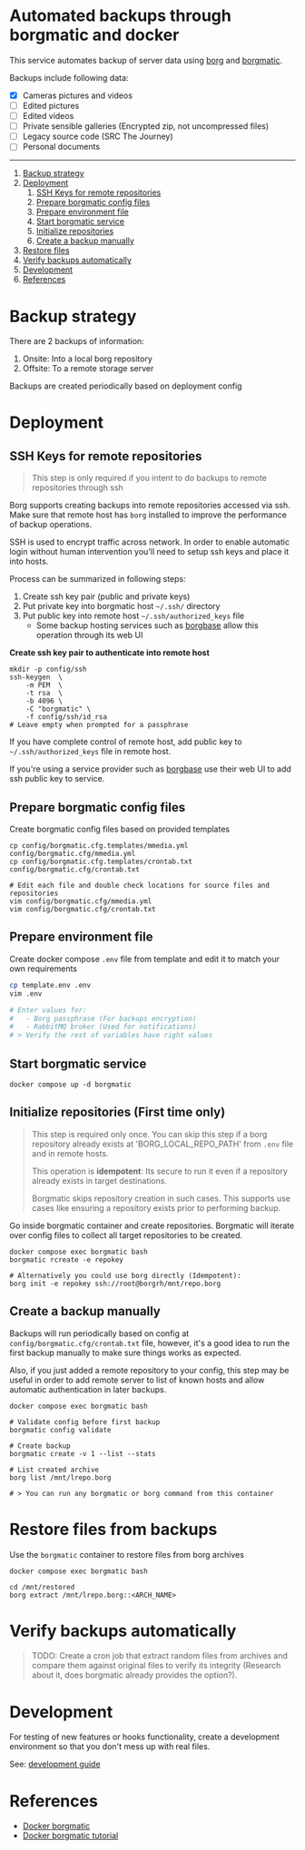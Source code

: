 # Automated backups through borgmatic and docker
This service automates backup of server data using
[borg](https://borgbackup.readthedocs.io) and
[borgmatic](https://torsion.org/borgmatic/).

Backups include following data:
- [x] Cameras pictures and videos
- [ ] Edited pictures
- [ ] Edited videos
- [ ] Private sensible galleries (Encrypted zip, not uncompressed files)
- [ ] Legacy source code (SRC The Journey)
- [ ] Personal documents

---

1. [Backup strategy](#backup-strategy)
2. [Deployment](#deployment)
   1. [SSH Keys for remote repositories](#ssh-keys-for-remote-repositories)
   1. [Prepare borgmatic config files](#prepare-borgmatic-config-files)
   1. [Prepare environment file](#prepare-environment-file)
   1. [Start borgmatic service](#start-borgmatic-service)
   1. [Initialize repositories](#initialize-repositories-first-time-only)
   1. [Create a backup manually](#create-a-backup-manually)
3. [Restore files](#restore-files-from-backups)
4. [Verify backups automatically](#verify-backups-automatically)
5. [Development](#development)
6. [References](#references)

# Backup strategy
There are 2 backups of information:

1. Onsite: Into a local borg repository
2. Offsite: To a remote storage server

Backups are created periodically based on deployment config

# Deployment

## SSH Keys for remote repositories
> This step is only required if you intent to do backups to remote
> repositories through ssh

Borg supports creating backups into remote repositories accessed via ssh.
Make sure that remote host has `borg` installed to improve the performance
of backup operations.

SSH is used to encrypt traffic across network. In order to enable automatic
login without human intervention you'll need to setup ssh keys and place
it into hosts.

Process can be summarized in following steps:
1. Create ssh key pair (public and private keys)
2. Put private key into borgmatic host `~/.ssh/` directory
3. Put public key into remote host `~/.ssh/authorized_keys` file
   - Some backup hosting services such as [borgbase](https://borgbase.com)
     allow this operation through its web UI

**Create ssh key pair to authenticate into remote host**
```shell
mkdir -p config/ssh
ssh-keygen  \
    -m PEM  \
    -t rsa  \
    -b 4096 \
    -C "borgmatic" \
    -f config/ssh/id_rsa
# Leave empty when prompted for a passphrase
```

If you have complete control of remote host, add public key to
`~/.ssh/authorized_keys` file in remote host.

If you're using a service provider such as [borgbase](https://borgbase.com)
use their web UI to add ssh public key to service.

## Prepare borgmatic config files
Create borgmatic config files based on provided templates

```shell
cp config/borgmatic.cfg.templates/mmedia.yml  config/borgmatic.cfg/mmedia.yml
cp config/borgmatic.cfg.templates/crontab.txt config/borgmatic.cfg/crontab.txt

# Edit each file and double check locations for source files and repositories
vim config/borgmatic.cfg/mmedia.yml
vim config/borgmatic.cfg/crontab.txt
```

## Prepare environment file
Create docker compose `.env` file from template and edit it to match your own
requirements

```bash
cp template.env .env
vim .env

# Enter values for:
#   - Borg passphrase (For backups encryption)
#   - RabbitMQ broker (Used for notifications)
# > Verify the rest of variables have right values
```

## Start borgmatic service

```shell
docker compose up -d borgmatic
```

## Initialize repositories (First time only)
> This step is required only once. You can skip this step if a borg repository
> already exists at 'BORG_LOCAL_REPO_PATH' from `.env` file and in remote
> hosts.
>
> This operation is **idempotent**: Its secure to run it even if a repository
> already exists in target destinations.
>
> Borgmatic skips repository creation in such cases. This supports use cases like
> ensuring a repository exists prior to performing backup.

Go inside borgmatic container and create repositories. Borgmatic will iterate
over config files to collect all target repositories to be created.
```shell
docker compose exec borgmatic bash
borgmatic rcreate -e repokey

# Alternatively you could use borg directly (Idempotent):
borg init -e repokey ssh://root@borgrh/mnt/repo.borg
```

## Create a backup manually
Backups will run periodically based on config at
`config/borgmatic.cfg/crontab.txt` file, however, it's a good idea to run the
first backup manually to make sure things works as expected.

Also, if you just added a remote repository to your config, this step may be
useful in order to add remote server to list of known hosts and allow automatic
authentication in later backups.

```shell
docker compose exec borgmatic bash

# Validate config before first backup
borgmatic config validate

# Create backup
borgmatic create -v 1 --list --stats

# List created archive
borg list /mnt/lrepo.borg

# > You can run any borgmatic or borg command from this container
```

# Restore files from backups
Use the `borgmatic` container to restore files from borg archives

```shell
docker compose exec borgmatic bash

cd /mnt/restored
borg extract /mnt/lrepo.borg::<ARCH_NAME>
```

# Verify backups automatically
> TODO: Create a cron job that extract random files from archives and compare
> them against original files to verify its integrity (Research about it, does
> borgmatic already provides the option?).

# Development
For testing of new features or hooks functionality, create a development environment
so that you don't mess up with real files.

See: [development guide](DEVELOPMENT.md)

# References

- [Docker borgmatic](https://github.com/borgmatic-collective/docker-borgmatic/tree/master/base)
- [Docker borgmatic tutorial](https://www.modem7.com/books/docker-backup/page/backup-docker-using-borgmatic)